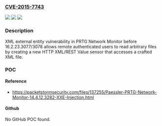 ### [CVE-2015-7743](https://cve.mitre.org/cgi-bin/cvename.cgi?name=CVE-2015-7743)
![](https://img.shields.io/static/v1?label=Product&message=n%2Fa&color=blue)
![](https://img.shields.io/static/v1?label=Version&message=n%2Fa&color=blue)
![](https://img.shields.io/static/v1?label=Vulnerability&message=n%2Fa&color=brighgreen)

### Description

XML external entity vulnerability in PRTG Network Monitor before 16.2.23.3077/3078 allows remote authenticated users to read arbitrary files by creating a new HTTP XML/REST Value sensor that accesses a crafted XML file.

### POC

#### Reference
- https://packetstormsecurity.com/files/137255/Paessler-PRTG-Network-Monitor-14.4.12.3282-XXE-Injection.html

#### Github
No GitHub POC found.

